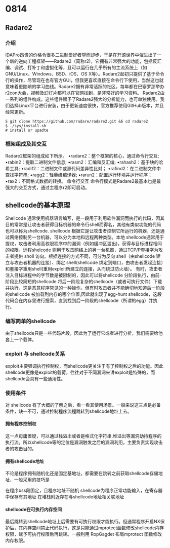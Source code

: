 # 0814
## Radare2
### 介绍
IDAPro昂贵的价格令很多二进制爱好者望而却步，于是在开源世界中催生出了一个新的逆向工程框架——Radare2（简称r2)，它拥有非常强大的功能，包括反汇编、调试、打补丁和虚拟化等，且可以运行在几乎所有的主流系统上（如GNU/Linux、Windows、BSD、iOS、OS X等）。Radare2起初只提供了基于命令行的操作，尽管现在也有官方GUI，但我更喜欢直接在命令行下使用，当然这也就意味着更陡峭的学习曲线。Radare2拥有非常活跃的社区，每年都在巴塞罗那举办r2con大会，视频及幻灯片都可以在官网找到，是非常好的学习资料。
Radare2由一系列的组件构成，这些组件赋予了Radare2强大的分析能力，也可单独使用。我们选择Linux平台进行安装，由于更新速度很快，官方推荐使用GitHub版本，并且经常更新。
```shell
S git clone https://github.com/radare/radare2.git &6 cd radare2
$ ./sys/install.sh
# install or upadte
```
### 框架组成及其交互
Radare2框架的组成如下所示。
•radare2：整个框架的核心，通过命令行交互;
•rabin2：提取二进制文件信息;
•rasm2：汇编和反汇编;
•rahash2：基于块的哈希工具;
•radif2：二进制文件或源代码差异性比对；
•rafind2：在二进制文件中查找字符串;
•ragg2：轻量级编译器;
•rarun2：配置运行环境并运行程序；
•rax2：不同格式数据的转换。
命令行交互
命令行模式是Radare2最基本也是最强大的交互方式，通过主程序r2即可启动。


## shellcode的基本原理

Shellcode 通常使用机器语言编写，是一段用于利用软件漏洞而执行的代码，因其目的常常是让攻击者获得目标机器的命令行shell而得名，其他有类似功能的代码也可以称为shellcode.
shellcode 根据它是让攻击者控制它所运行的机器，还是通过网络控制另一台机器，可以分为本地和远程两种类型。本地 shellcode通常用于提权，攻击者利用高权限程序中的漏洞（例如缓冲区滥出)，获得与目标进程相同的权限。远程shelcode 则用于攻击网络上的另一台机器，通过TCP/P套接字为攻击者提供 sholl 访向。根据连接的方式不同，可分为反向 shell（由shellcode 建立与攻击者机器的连接）、绑定 shell(shellcode 绑定到端口，由攻击者发起连接）和套接字重用shell(重用exploit所建立的连接，从而绕过防火墙）。
有时，攻击者注入目标进程中的字节数是被限制的，因此可以将shellcode 分阶段执行，由前·
阶段比较简短的shellcode 将后一阶段复杂的shellcode（或者可执行文件）下载并执行，这是恶意程序常见的一种操作。但有时攻击者并不能确切地知道后一阶段的shellcode 被加载到内存的哪个位置,因此就出现了egg-hunt shellcode，这段代码会在内存里进行搜索，直到找到后一阶段的shellcode（所谓的egg）并执行。
### 编写简单的shellcode
由于shellcode只是一些代码片段，因此为了运行它或者进行分析，我们需要给他套上一个载体。
### exploit 与 shellcode关系
exploit主要强调执行控制权，而shellcode更关注于有了控制权之后的功能。因此shellcode更像是exploit的载荷，往往对于不同漏洞来讲exploit是特殊的，而shellcode会具有一些通用性。

### 使用条件
对 shellcode 有了大概的了解之后，看一看其使用场景。一般来说这三点是必备条件，缺一不可，通过控制程序流程跳转到shellcode地址上去。

#### 拥有程序控制权
这一点毋庸置疑，可以通过栈溢出或者是格式化字符串,堆溢出等漏洞劫持程序的执行流。所以shellcode等的定位是漏洞触发之后的漏洞利用，主要负责实现攻击者的攻击目的。

#### 拥有shellcode地址
不论是程序拥有随机化还是固定基地址，都需要在跳转之前获取shellcode存储地址，一般采用的技巧是

在程序bss段固定，且程序地址不随机
shellcode为程序正常功能输入，在寄存器中保存有其地址
在堆栈附近存在与shellcode地址相关联地址
#### shellcode在可执行内存空间
最后跳转到shellcode地址上后需要有可执行权限才能执行。但通常程序开启NX保护后，其内存空间禁止代码执行，这是只能通过mprotect函数修改shellcode内存权限，赋予可执行权限后再跳转。一般利用 RopGagdet 布局mprotect 函数修改内存权限。